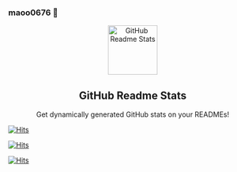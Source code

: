 ### maoo0676 👋

<p align="center">
 <img width="100px" src="https://res.cloudinary.com/anuraghazra/image/upload/v1594908242/logo_ccswme.svg" align="center" alt="GitHub Readme Stats" />
 <h2 align="center">GitHub Readme Stats</h2>
 <p align="center">Get dynamically generated GitHub stats on your READMEs!</p>
  
[![Hits](https://hits.seeyoufarm.com/api/count/incr/badge.svg?url=https%3A%2F%2Fwww.youtube.com%2Fchannel%2FUCbEUzDJuKgC-SpWOU1cnigQ&count_bg=%23FF0000&title_bg=%23FFFFFF&icon=youtube.svg&icon_color=%23FF0000&title=youtube&edge_flat=false)](https://www.youtube.com/channel/UCbEUzDJuKgC-SpWOU1cnigQ)

[![Hits](https://hits.seeyoufarm.com/api/count/incr/badge.svg?url=https%3A%2F%2Fgithub.com%2Fgjbae1212%2Fhit-counter)](https://hits.seeyoufarm.com)

[![Hits](https://hits.seeyoufarm.com/api/count/incr/badge.svg?url=https%3A%2F%2Fgithub.com%2Fgjbae1212%2Fhit-counter&count_bg=%2379C83D&title_bg=%23555555&icon=youtube.svg&icon_color=%23E7E7E7&title=hits&edge_flat=false)](https://hits.seeyoufarm.com)

<!--
**maoo0676/maoo0676** is a ✨ _special_ ✨ repository because its `README.md` (this file) appears on your GitHub profile.

Here are some ideas to get you started:

- 🔭 I’m currently working on ...
- 🌱 I’m currently learning ...
- 👯 I’m looking to collaborate on ...
- 🤔 I’m looking for help with ...
- 💬 Ask me about ...
- 📫 How to reach me: ...
- 😄 Pronouns: ...
- ⚡ Fun fact: ...
-->
